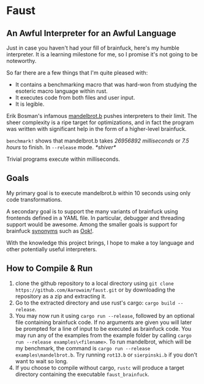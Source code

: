 # Faust
## An Awful Interpreter for an Awful Language
Just in case you haven't had your fill of brainfuck, here's my humble interpreter.
It is a learning milestone for me, so I promise it's not going to be noteworthy. 

So far there are a few things that I'm quite pleased with:

- It contains a benchmarking macro that was hard-won from studying the esoteric macro language within rust.
- It executes code from both files and user input.
- It is legible.

Erik Bosman's infamous [mandelbrot.b](http://esoteric.sange.fi/brainfuck/utils/mandelbrot/) pushes interpreters to their limit.
The sheer complexity is a ripe target for optimizations, and in fact the program was written with significant help in the form of a higher-level brainfuck.

`benchmark!` shows that mandelbrot.b takes *26956892 milliseconds* or *7.5 hours* to finish. In `--release` mode. *\*shiver\**

Trivial programs execute within milliseconds.

## Goals
My primary goal is to execute mandelbrot.b within 10 seconds using only code transformations.

A secondary goal is to support the many variants of brainfuck using frontends defined in a YAML file.
In particular, debugger and threading support would be awesome.
Among the smaller goals is support for brainfuck [synonyms](http://esolangs.org/wiki/TrivialBrainfuckSubstitution) such as [Ook!](http://esolangs.org/wiki/Ook!).

With the knowledge this project brings, I hope to make a toy language and other potentially useful interpreters.

## How to Compile & Run
1. clone the github repository to a local directory using `git clone https://github.com/Aarowaim/faust.git` or by downloading the repository as a zip and extracting it.
2. Go to the extracted directory and use rust's cargo: `cargo build --release`.
3. You may now run it using `cargo run --release`, followed by an optional file containing brainfuck code. If no arguments are given you will later be prompted for a line of input to be executed as brainfuck code. You may run any of the examples from the example folder by calling `cargo run --release examples\<filename>`. To run mandelbrot, which will be my benchmark, the command is `cargo run --release examples\mandelbrot.b`. Try running `rot13.b` or `sierpinski.b` if you don't want to wait so long.
4. If you choose to compile without cargo, `rustc` will produce a target directory containing the executable `faust_brainfuck`.
